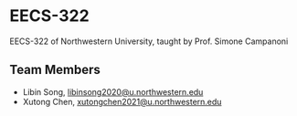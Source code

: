 # EECS-322
EECS-322 of Northwestern University, taught by Prof. Simone Campanoni
## Team Members
- Libin Song, libinsong2020@u.northwestern.edu
- Xutong Chen, xutongchen2021@u.northwestern.edu





